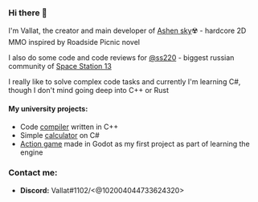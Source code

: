 ### Hi there 👋

I'm Vallat, the creator and main developer of [Ashen sky](https://github.com/Vallat/Ashen-Sky)☢️ - hardcore 2D MMO inspired by Roadside Picnic novel

I also do some code and code reviews for [@ss220](https://github.com/ss220-space) - biggest russian community of [Space Station 13](https://spacestation13.com)

I really like to solve complex code tasks and currently I'm learning C#, though I don't mind going deep into C++ or Rust

#### My university projects:
- Code [compiler](https://github.com/Vallat/custom_compiler) written in C++
- Simple [calculator](https://github.com/Vallat/calculator) on C#
- [Action game](https://github.com/Vallat/speedrun_simulator) made in Godot as my first project as part of learning the engine

### Contact me:
- **Discord:** Vallat#1102/<@102004044733624320>

